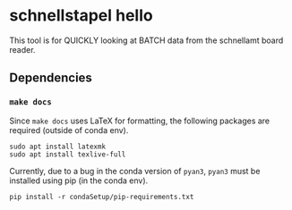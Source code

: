 # schnellstapel hello

This tool is for QUICKLY looking at BATCH data from the schnellamt board reader. 

## Dependencies
### `make docs`
Since `make docs` uses LaTeX for formatting, the following packages are required
(outside of conda env). 

```
sudo apt install latexmk
sudo apt install texlive-full
```

Currently, due to a bug in the conda version of `pyan3`, `pyan3` must be 
installed using pip (in the conda env).
```
pip install -r condaSetup/pip-requirements.txt
```
